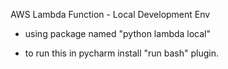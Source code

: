 AWS Lambda Function - Local Development Env

- using package named "python lambda local"

- to run this in pycharm install "run bash" plugin.


